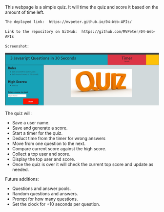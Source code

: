 This webpage is a simple quiz.  It will time the quiz and score it based on the amount of time left.  

    The deployed link:  https://mvpeter.github.io/04-Web-APIs/

    Link to the repository on GitHub:  https://github.com/MVPeter/04-Web-APIs

    Screenshot: 
![Alt text](./assets/QuizScreenShot.jpg?raw=true "Optional Title")



The quiz will: 

- Save a user name.
- Save and generate a score.
- Start a timer for the quiz.
- Deduct time from the timer for wrong answers
- Move from one question to the next.
- Compare current score against the high score.
- Collect a top user and score.
- Display the top user and score.
- Once the quiz is over it will check the current top score and update as needed.


Future additions:
- Questions and answer pools.
- Random questions and answers.
- Prompt for how many questions.
- Set the clock for +10 seconds per question.
